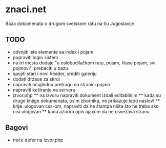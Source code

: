 # znaci.net

Baza dokumenata o drugom svetskom ratu na tlu Jugoslavije

## TODO

* odvojiti iste elemente sa index i pojam
* popraviti login sistem
* na tri mesta dodaje "u oslobodilačkom ratu, pojam, klasa pojam, svi pojmovi", prebaciti u bazu
* spojiti stari i novi header, srediti galeriju
* dodati drzace za skrol
* napraviti očiglednu pretragu na stranici pojam
* napraviti keširanje na serveru
* izvor.php
  ** na izvoru napraviti dokument izdali editabilnim
  ** kada su druge knjige dokumenata, osim zbornika, ne prikazuje lepo naslov!
  ** krije .ulogovan css-om, napraviti da ne štampa ništa što ne treba ako nisi ulogovan
  ** kada ažurira opis ajaxom da ne osvežava stranu

## Bagovi
* neće defer na izvor.php
